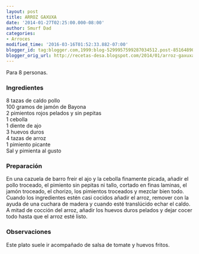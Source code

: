 ```yaml
---
layout: post
title: ARROZ GAXUXA
date: '2014-01-27T02:25:00.000-08:00'
author: Smurf Dad
categories:
- Arroces
modified_time: '2016-03-16T01:52:33.882-07:00'
blogger_id: tag:blogger.com,1999:blog-5299957599287034512.post-85164890003380512
blogger_orig_url: http://recetas-desa.blogspot.com/2014/01/arroz-gaxuxa.html
---
```


Para 8 personas.<br /><h3>Ingredientes</h3>8 tazas de caldo pollo<br />100 gramos de jamón de Bayona<br />2 pimientos rojos pelados y sin pepitas<br />1 cebolla<br />1 diente de ajo<br />3 huevos duros<br />4 tazas de arroz<br />1 pimiento picante<br />Sal y pimienta al gusto<br /><h3>Preparación</h3>En una cazuela de barro freir el ajo y la cebolla finamente picada, añadir el pollo troceado, el pimiento sin pepitas ni tallo, cortado en finas laminas, el jamón troceado, el chorizo, los pimientos troceados y mezclar bien todo.<br />Cuando los ingredientes estén casi cocidos añadir el arroz, remover con la ayuda de una cuchara de madera y cuando esté translúcido echar el caldo.<br />A mitad de cocción del arroz, añadir los huevos duros pelados y dejar cocer todo hasta que el arroz esté listo.<br /><h3>Observaciones</h3>Este plato suele ir acompañado de salsa de tomate y huevos fritos.